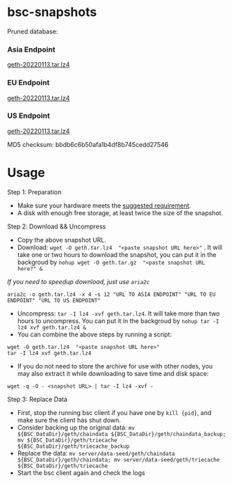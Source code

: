 
# bsc-snapshots

Pruned database:

### Asia Endpoint


[geth-20220113.tar.lz4
](https://tf-dex-prod-public-snapshot-site1.s3-accelerate.amazonaws.com/geth-20220113.tar.lz4?AWSAccessKeyId=AKIAYINE6SBQPUZDDRRO&Signature=XcMQDGf34As65hl4yqLYPMP5kjw%3D&Expires=1644699262
)

### EU Endpoint


[geth-20220113.tar.lz4
](https://tf-dex-prod-public-snapshot.s3-accelerate.amazonaws.com/geth-20220113.tar.lz4?AWSAccessKeyId=AKIAYINE6SBQPUZDDRRO&Signature=5v0R0nWFCT0dmichPPPiz0VkGSM%3D&Expires=1644699263
)


### US Endpoint


[geth-20220113.tar.lz4
](https://tf-dex-prod-public-snapshot-site3.s3-accelerate.amazonaws.com/geth-20220113.tar.lz4?AWSAccessKeyId=AKIAYINE6SBQPUZDDRRO&Signature=foChXGnMAAq%2FhujSVrjoMZvn6Fc%3D&Expires=1644699263
)

MD5 checksum: bbdb6c6b50afa1b4df8b745cedd27546



# Usage 

Step 1: Preparation
- Make sure your hardware meets the [suggested requirement](https://docs.binance.org/smart-chain/developer/fullnode.html).
- A disk with enough free storage, at least twice the size of the snapshot.

Step 2: Download && Uncompress
- Copy the above snapshot URL.
- Download:  `wget -O geth.tar.lz4  "<paste snapshot URL here>"` . It will take one or two hours to download the snapshot, you can put it in the backgroud by `nohup wget -O geth.tar.gz  "<paste snapshot URL here?" &`


*If you need to speedup download, just use `aria2c`*
```
aria2c -o geth.tar.lz4 -x 4 -s 12 "URL TO ASIA ENDPOINT" "URL TO EU ENDPOINT" "URL TO US ENDPOINT"
```


- Uncompress: `tar -I lz4 -xvf geth.tar.lz4`. It will take more than two hours to uncompress. You can put it in the backgroud by `nohup tar -I lz4 xvf geth.tar.lz4 &`
- You can combine the above steps by running a script:
```
wget -O geth.tar.lz4  "<paste snapshot URL here>"
tar -I lz4 xvf geth.tar.lz4
```


- If you do not need to store the archive for use with other nodes, you may also extract it while downloading to save time and disk space:
```
wget -q -O - <snapshot URL> | tar -I lz4 -xvf -
```


Step 3: Replace Data
- First, stop the running bsc client if you have one by `kill {pid}`, and make sure the client has shut down.
- Consider backing up the original data: `mv ${BSC_DataDir}/geth/chaindata ${BSC_DataDir}/geth/chaindata_backup; mv ${BSC_DataDir}/geth/triecache ${BSC_DataDir}/geth/triecache_backup`
- Replace the data: `mv server/data-seed/geth/chaindata ${BSC_DataDir}/geth/chaindata; mv server/data-seed/geth/triecache ${BSC_DataDir}/geth/triecache`
- Start the bsc client again and check the logs

